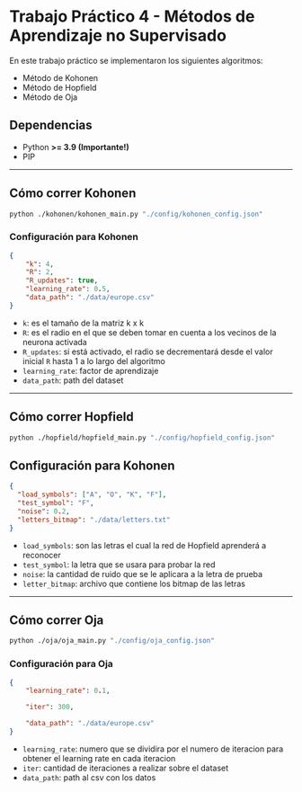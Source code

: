 # Trabajo Práctico 4 - Métodos de Aprendizaje no Supervisado
En este trabajo práctico se implementaron los siguientes algoritmos:
* Método de Kohonen
* Método de Hopfield
* Método de Oja

## Dependencias
* Python **>= 3.9 (Importante!)**
* PIP
--------------
## Cómo correr Kohonen
```bash
python ./kohonen/kohonen_main.py "./config/kohonen_config.json"
```

### Configuración para Kohonen
```json
{
    "k": 4,
    "R": 2,
    "R_updates": true,
    "learning_rate": 0.5,
    "data_path": "./data/europe.csv"
}
```
* `k`: es el tamaño de la matriz k x k
* `R`: es el radio en el que se deben tomar en cuenta a los vecinos de la neurona activada
* `R_updates`: si está activado, el radio se decrementará desde el valor inicial `R` hasta 1 a lo largo del algoritmo
* `learning_rate`: factor de aprendizaje
* `data_path`: path del dataset

--------------
## Cómo correr Hopfield
```bash
python ./hopfield/hopfield_main.py "./config/hopfield_config.json"
```
## Configuración para Kohonen
```json
{
  "load_symbols": ["A", "O", "K", "F"],
  "test_symbol": "F",
  "noise": 0.2,
  "letters_bitmap": "./data/letters.txt"
}
```

* `load_symbols`: son las letras el cual la red de Hopfield aprenderá a reconocer
* `test_symbol`: la letra que se usara para probar la red
* `noise`: la cantidad de ruido que se le aplicara a la letra de prueba
* `letter_bitmap`: archivo que contiene los bitmap de las letras
--------------
## Cómo correr Oja
```bash
python ./oja/oja_main.py "./config/oja_config.json"
```
### Configuración para Oja
```json
{
    "learning_rate": 0.1,

    "iter": 300,

    "data_path": "./data/europe.csv"
}
```

* `learning_rate`: numero que se dividira por el numero de iteracion para obtener el learning rate en cada iteracion
* `iter`: cantidad de iteraciones a realizar sobre el dataset
* `data_path`: path al csv con los datos